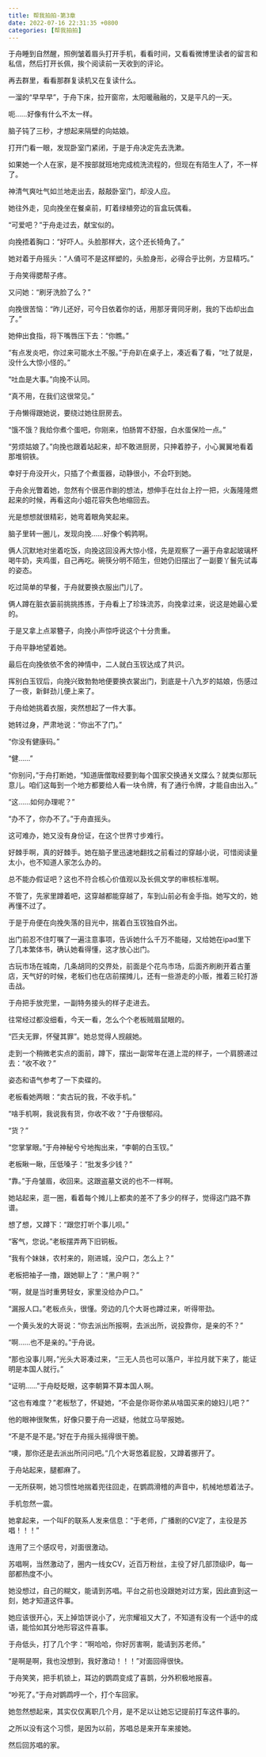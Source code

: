 ```yaml
---
title: 帮我拍拍-第3章
date: 2022-07-16 22:31:35 +0800
categories: [帮我拍拍]
---
```


于舟睡到自然醒，照例皱着眉头打开手机，看看时间，又看看微博里读者的留言和私信，然后打开长佩，挨个阅读前一天收到的评论。

再去群里，看看那群复读机又在复读什么。

一溜的“早早早”，于舟下床，拉开窗帘，太阳暖融融的，又是平凡的一天。

呃……好像有什么不太一样。

脑子钝了三秒，才想起来隔壁的向姑娘。

打开门看一眼，发现卧室门紧闭，于是于舟决定先去洗漱。

如果她一个人在家，是不按部就班地完成梳洗流程的，但现在有陌生人了，不一样了。

神清气爽吐气如兰地走出去，敲敲卧室门，却没人应。

她往外走，见向挽坐在餐桌前，盯着绿植旁边的盲盒玩偶看。

“可爱吧？”于舟走过去，献宝似的。

向挽捂着胸口：“好吓人。头脸那样大，这个还长犄角了。”

她对着于舟摇头：“人俑可不是这样塑的，头脸身形，必得合乎比例，方显精巧。”

于舟笑得腮帮子疼。

又问她：“刷牙洗脸了么？”

向挽很苦恼：“昨儿还好，可今日依着你的话，用那牙膏同牙刷，我的下齿却出血了。”

她伸出食指，将下嘴唇压下去：“你瞧。”

“有点发炎吧，你过来可能水土不服。”于舟趴在桌子上，凑近看了看，“吐了就是，没什么大惊小怪的。”

“吐血是大事。”向挽不认同。

“真不用，在我们这很常见。”

于舟懒得跟她说，要绕过她往厨房去。

“饿不饿？我给你煮个蛋吧，你刚来，怕肠胃不舒服，白水蛋保险一点。”

“劳烦姑娘了。”向挽也跟着站起来，却不敢进厨房，只抻着脖子，小心翼翼地看着那堆铜铁。

幸好于舟没开火，只插了个煮蛋器，动静很小，不会吓到她。

于舟余光瞥着她，忽然有个很恶作剧的想法，想伸手在灶台上拧一把，火轰隆隆燃起来的时候，再看这向小姐花容失色地缩回去。

光是想想就很精彩，她弯着眼角笑起来。

脑子里转一圈儿，发现向挽……好像个鹌鹑啊。

俩人沉默地对坐着吃饭，向挽这回没再大惊小怪，先是观察了一遍于舟拿起玻璃杯喝牛奶，夹鸡蛋，自己再吃。碗筷分明不陌生，但她仍旧摆出了一副要丫鬟先试毒的姿态。

吃过简单的早餐，于舟就要换衣服出门儿了。

俩人蹲在脏衣篓前挑挑拣拣，于舟看上了珍珠流苏，向挽拿过来，说这是她最心爱的。

于是又拿上点翠簪子，向挽小声惊呼说这个十分贵重。

于舟平静地望着她。

最后在向挽依依不舍的神情中，二人就白玉钗达成了共识。

挥别白玉钗后，向挽兴致勃勃地便要换衣裳出门，到底是十八九岁的姑娘，伤感过了一夜，新鲜劲儿便上来了。

于舟给她挑着衣服，突然想起了一件大事。

她转过身，严肃地说：“你出不了门。”

“你没有健康码。”

“健……”

“你别问，”于舟打断她，“知道唐僧取经要到每个国家交换通关文牒么？就类似那玩意儿。咱们这每到一个地方都要给人看一块令牌，有了通行令牌，才能自由出入。”

“这……如何办理呢？”

“办不了，你办不了。”于舟直摇头。

这可难办，她又没有身份证，在这个世界寸步难行。

好棘手啊，真的好棘手。她在脑子里迅速地翻找之前看过的穿越小说，可惜阅读量太小，也不知道人家怎么办的。

总不能办假证吧？这也不符合核心价值观以及长佩文学的审核标准啊。

不管了，先家里蹲着吧，这穿越都能穿越了，车到山前必有金手指。她写文的，她再懂不过了。

于是于舟便在向挽失落的目光中，揣着白玉钗独自外出。

出门前忍不住叮嘱了一遍注意事项，告诉她什么千万不能碰，又给她在ipad里下了几本繁体书，确认她看得懂，这才放心出门。

古玩市场在城南，几条胡同的交界处，前面是个花鸟市场，后面齐刷刷开着古董店，天气好的时候，老板们也在店前摆摊儿，还有一些游走的小贩，推着三轮打游击战。

于舟把手放兜里，一副特务接头的样子走进去。

往常经过都没细看，今天一看，怎么个个老板贼眉鼠眼的。

“匹夫无罪，怀璧其罪”。她总觉得人觊觎她。

走到一个稍微老实点的面前，蹲下，摆出一副常年在道上混的样子，一个肩膀递过去：“收不收？”

姿态和语气参考了一下卖碟的。

老板看她两眼：“卖古玩的我，不收手机。”

“啥手机啊，我说我有货，你收不收？”于舟很郁闷。

“货？”

“您掌掌眼。”于舟神秘兮兮地掏出来，“李朝的白玉钗。”

老板瞅一瞅，压低嗓子：“批发多少钱？”

“靠。”于舟皱眉，收回来。这跟盗墓文说的也不一样啊。

她站起来，逛一圈，看着每个摊儿上都卖的差不了多少的样子，觉得这门路不靠谱。

想了想，又蹲下：“跟您打听个事儿呗。”

“客气，您说。”老板摆弄两下旧铜板。

“我有个妹妹，农村来的，刚进城，没户口，怎么上？”

老板把袖子一撸，跟她聊上了：“黑户啊？”

“啊，就是当时重男轻女，家里没给办户口。”

“漏报人口。”老板点头，很懂。旁边的几个大哥也蹲过来，听得带劲。

一个黄头发的大哥说：“你去派出所报啊，去派出所，说投靠你，是亲的不？”

“啊……也不是亲的。”于舟说。

“那也没事儿啊，”光头大哥凑过来，“三无人员也可以落户，半拉月就下来了，能证明是本国人就行。”

“证明……”于舟眨眨眼，这李朝算不算本国人啊。

“这也有难度？”老板愁了，怀疑她，“不会是你哥你弟从啥国买来的媳妇儿吧？”

他的眼神很聚焦，好像只要于舟一迟疑，他就立马举报她。

“不是不是不是。”好在于舟摇头摇得很干脆。

“噢，那你还是去派出所问问吧。”几个大哥悠着屁股，又蹲着挪开了。

于舟站起来，腿都麻了。

一无所获啊，她习惯性地揣着兜往回走，在鹦鹉滑稽的声音中，机械地想着法子。

手机忽然一震。

她拿起来，一个叫F的联系人发来信息：“于老师，广播剧的CV定了，主役是苏唱！！！”

连用了三个感叹号，对面很激动。

苏唱啊，当然激动了，圈内一线女CV，近百万粉丝，主役了好几部顶级IP，每一部都热度不小。

她没想过，自己的糊文，能请到苏唱。平台之前也没跟她对过方案，因此直到这一刻，她才知道这件事。

她应该很开心，天上掉馅饼说小了，光宗耀祖又大了，不知道有没有一个适中的成语，能恰如其分地形容这件喜事。

于舟低头，打了几个字：“啊哈哈，你好厉害啊，能请到苏老师。”

“是啊是啊，我也没想到，我好激动！！！”对面回得很快。

于舟笑笑，把手机锁上，耳边的鹦鹉变成了喜鹊，分外积极地报喜。

“吵死了。”于舟对鹦鹉哼一个，打个车回家。

她忽然想起来，其实仅仅离职几个月，是不足以让她忘记提前打车这件事的。

之所以没有这个习惯，是因为以前，苏唱总是来开车来接她。

然后回苏唱的家。

